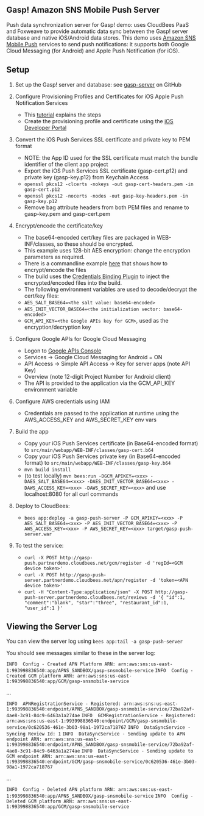 Gasp! Amazon SNS Mobile Push Server
-----------------------------------

Push data synchronization server for Gasp! demo: uses CloudBees PaaS and Foxweave to provide automatic data sync between the Gasp! server database and native iOS/Android data stores. This demo uses [Amazon SNS Mobile Push](http://docs.aws.amazon.com/sns/latest/dg/SNSMobilePush.html) services to send push notifications: it supports both Google Cloud Messaging (for Android) and Apple Push Notification (for iOS).

Setup
-----

1. Set up the Gasp! server and database: see [gasp-server](https://github.com/cloudbees/gasp-server) on GitHub

2. Configure Provisioning Profiles and Certificates for iOS Apple Push Notification Services
   - This [tutorial](http://www.raywenderlich.com/32960/apple-push-notification-services-in-ios-6-tutorial-part-1) explains the steps
   - Create the provisioning profile and certificate using the [iOS Developer Portal](https://developer.apple.com/devcenter/ios/index.action)

3. Convert the iOS Push Services SSL certificate and private key to PEM format
   - NOTE: the App ID used for the SSL certificate must match the bundle identifier of the client app project
   - Export the iOS Push Services SSL certificate (gasp-cert.p12) and private key (gasp-key.p12) from Keychain Access
   - `openssl pkcs12 -clcerts -nokeys -out gasp-cert-headers.pem -in gasp-cert.p12`
   - `openssl pkcs12 -nocerts -nodes -out gasp-key-headers.pem -in gasp-key.p12`
   - Remove bag attribute headers from both PEM files and rename to gasp-key.pem and gasp-cert.pem

4. Encrypt/encode the certificate/key
   - The base64-encoded cert/key files are packaged in WEB-INF/classes, so these should be encrypted.
   - This example uses 128-bit AES encryption: change the encryption parameters as required.
   - There is a commandline example [here](https://github.com/mqprichard/gasp-encrypt.git) that shows how to encrypt/encode the files
   - The build uses the [Credentials Binding Plugin](https://wiki.jenkins-ci.org/display/JENKINS/Credentials+Binding+Plugin) to inject the encrypted/encoded files into the build.
   - The following environment variables are used to decode/decrypt the cert/key files:
   - `AES_SALT_BASE64=<the salt value: base64-encoded>`
   - `AES_INIT_VECTOR_BASE64=<the initialization vector: base64-encoded>`
   - `GCM_API_KEY=<the Google APIs key for GCM>`, used as the encryption/decryption key

5. Configure Google APIs for Google Cloud Messaging
   - Logon to [Google APIs Console](https://code.google.com/apis/console)
   - Services -> Google Cloud Messaging for Android = ON
   - API Access -> Simple API Access -> Key for server apps (note API Key)
   - Overview (note 12-digit Project Number for Android client)
   - The API is provided to the application via the GCM_API_KEY environment variable

6. Configure AWS credentials using IAM
   - Credentials are passed to the application at runtime using the AWS_ACCESS_KEY and AWS_SECRET_KEY env vars

6. Build the app
   - Copy your iOS Push Services certificate (in Base64-encoded format) to `src/main/webapp/WEB-INF/classes/gasp-cert.b64`
   - Copy your iOS Push Services private key (in Base64-encoded format) to `src/main/webapp/WEB-INF/classes/gasp-key.b64`
   - `mvn build install`
   - (to test locally) `mvn bees:run -DGCM_APIKEY=<xxx> -DAES_SALT_BASE64=<xxx> -DAES_INIT_VECTOR_BASE64=<xxx> -DAWS_ACCESS_KEY=<xxx> -DAWS_SECRET_KEY=<xxx>` and use localhost:8080 for all curl commands

7. Deploy to CloudBees:
   - `bees app:deploy -a gasp-push-server -P GCM_APIKEY=<xxx> -P AES_SALT_BASE64=<xxx> -P AES_INIT_VECTOR_BASE64=<xxx> -P AWS_ACCESS_KEY=<xxx> -P AWS_SECRET_KEY=<xxx> target/gasp-push-server.war`

8. To test the service:
   - `curl -X POST http://gasp-push.partnerdemo.cloudbees.net/gcm/register -d 'regId=<GCM device token>'`
   - `curl -X POST http://gasp-push-server.partnerdemo.cloudbees.net/apn/register -d 'token=<APN device token>'`
   - `curl -H "Content-Type:application/json" -X POST http://gasp-push-server.partnerdemo.cloudbees.net/reviews -d '{ "id":1, "comment":"blank", "star":"three", "restaurant_id":1, "user_id":1 }'`


Viewing the Server Log
----------------------

You can view the server log using `bees app:tail -a gasp-push-server`

You should see messages similar to these in the server log:

`INFO  Config - Created APN Platform ARN: arn:aws:sns:us-east-1:993998836540:app/APNS_SANDBOX/gasp-snsmobile-service`
`INFO  Config - Created GCM platform ARN: arn:aws:sns:us-east-1:993998836540:app/GCM/gasp-snsmobile-service`

...

`INFO  APNRegistrationService - Registered: arn:aws:sns:us-east-1:993998836540:endpoint/APNS_SANDBOX/gasp-snsmobile-service/72ba92af-4ae8-3c91-84c9-6463a1a274ae`
`INFO  GCMRegistrationService - Registered: arn:aws:sns:us-east-1:993998836540:endpoint/GCM/gasp-snsmobile-service/0c620536-461e-3b03-98a1-1972ca718767`
`INFO  DataSyncService - Syncing Review Id: 1`
`INFO  DataSyncService - Sending update to APN endpoint ARN: arn:aws:sns:us-east-1:993998836540:endpoint/APNS_SANDBOX/gasp-snsmobile-service/72ba92af-4ae8-3c91-84c9-6463a1a274ae`
`INFO  DataSyncService - Sending update to GCM endpoint ARN: arn:aws:sns:us-east-1:993998836540:endpoint/GCM/gasp-snsmobile-service/0c620536-461e-3b03-98a1-1972ca718767`

...

`INFO  Config - Deleted APN platform ARN: arn:aws:sns:us-east-1:993998836540:app/APNS_SANDBOX/gasp-snsmobile-service`
`INFO  Config - Deleted GCM platform ARN: arn:aws:sns:us-east-1:993998836540:app/GCM/gasp-snsmobile-service`

